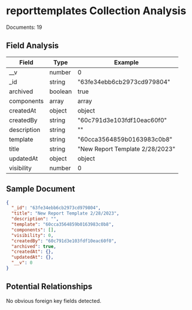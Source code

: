 # reporttemplates Collection Analysis

Documents: 19

## Field Analysis

| Field | Type | Example |
|-------|------|--------|
| __v | number | 0 |
| _id | string | "63fe34ebb6cb2973cd979804" |
| archived | boolean | true |
| components | array | array |
| createdAt | object | object |
| createdBy | string | "60c791d3e103fdf10eac60f0" |
| description | string | "" |
| template | string | "60cca3564859b0163983c0b8" |
| title | string | "New Report Template 2/28/2023" |
| updatedAt | object | object |
| visibility | number | 0 |

## Sample Document

```json
{
  "_id": "63fe34ebb6cb2973cd979804",
  "title": "New Report Template 2/28/2023",
  "description": "",
  "template": "60cca3564859b0163983c0b8",
  "components": [],
  "visibility": 0,
  "createdBy": "60c791d3e103fdf10eac60f0",
  "archived": true,
  "createdAt": {},
  "updatedAt": {},
  "__v": 0
}
```

## Potential Relationships

No obvious foreign key fields detected.
